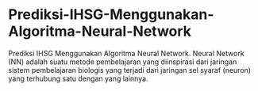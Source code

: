 # Prediksi-IHSG-Menggunakan-Algoritma-Neural-Network
Prediksi IHSG Menggunakan Algoritma Neural Network. Neural   Network   (NN) adalah   suatu   metode pembelajaran  yang  diinspirasi  dari  jaringan  sistem pembelajaran  biologis  yang  terjadi  dari  jaringan  sel syaraf (neuron)  yang  terhubung  satu  dengan  yang lainnya.    
